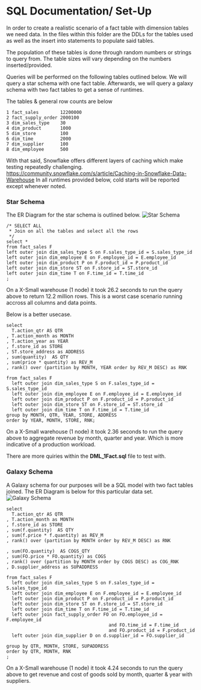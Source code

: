 # SQL Documentation/ Set-Up
In order to create a realistic scenario of a fact table with dimension tables we need data. In the files within this folder are the DDLs for the tables used as well as the insert into statements to populate said tables. 

The population of these tables is done through random numbers or strings to query from. The table sizes will vary depending on the numbers inserted/provided.

Queries will be performed on the following tables outlined below. We will query a star schema with one fact table. Afterwards, we will query a galaxy schema with two fact tables to get a sense of runtimes.

The tables & general row counts are below
```
1 fact_sales        12200000
2 fact_supply_order 2000100
3 dim_sales_type    30
4 dim_product       1000
5 dim_store         100
6 dim_time          2000
7 dim_supplier      100
8 dim_employee      500
```

With that said, Snowflake offers different layers of caching which make testing repeatedly challenging.
https://community.snowflake.com/s/article/Caching-in-Snowflake-Data-Warehouse
In all runtimes provided below, cold starts will be reported except whenever noted.


### Star Schema
The ER Diagram for the star schema is outlined below.
![Star Schema](https://github.com/mariusndini/SQLQueryReports/blob/master/img/star.png)

```
/* SELECT ALL
 * Join on all the tables and select all the rows
 */
select *
from fact_sales F
left outer join dim_sales_type S on F.sales_type_id = S.sales_type_id
left outer join dim_employee E on F.employee_id = E.employee_id
left outer join dim_product P on F.product_id = P.product_id
left outer join dim_store ST on F.store_id = ST.store_id
left outer join dim_time T on F.time_id = T.time_id
;
```
On a X-Small warehouse (1 node) it took 26.2 seconds to run the query above to return 12.2 million rows. This is a worst case scenario running accross all columns and data points.

Below is a better usecase.
```
select 
  T.action_qtr AS QTR
, T.action_month as MONTH
, T.action_year as YEAR
, f.store_id as STORE
, ST.store_address as ADDRESS
, sum(quantity)  AS QTY
, sum(price * quantity) as REV_M
, rank() over (partition by MONTH, YEAR order by REV_M DESC) as RNK

from fact_sales F
  left outer join dim_sales_type S on F.sales_type_id = S.sales_type_id
  left outer join dim_employee E on F.employee_id = E.employee_id
  left outer join dim_product P on F.product_id = P.product_id
  left outer join dim_store ST on F.store_id = ST.store_id
  left outer join dim_time T on F.time_id = T.time_id
group by MONTH, QTR, YEAR, STORE, ADDRESS
order by YEAR, MONTH, STORE, RNK;
```
On a X-Small warehouse (1 node) it took 2.36 seconds to run the query above to aggregate revenue by month, quarter and year. Which is more indicative of a production workload.


There are more quiries within the <b>DML_1Fact.sql</b> file to test with.


### Galaxy Schema
A Galaxy schema for our purposes will be a SQL model with two fact tables joined. 
The ER Diagram is below for this particular data set.
![Galaxy Schema](https://github.com/mariusndini/SQLQueryReports/blob/master/img/galaxy.png)

```
select 
  T.action_qtr AS QTR
, T.action_month as MONTH
, f.store_id as STORE
, sum(f.quantity)  AS QTY
, sum(f.price * f.quantity) as REV_M
, rank() over (partition by MONTH order by REV_M DESC) as RNK

, sum(FO.quantity)  AS COGS_QTY
, sum(FO.price * FO.quantity) as COGS
, rank() over (partition by MONTH order by COGS DESC) as COG_RNK
, D.supplier_address as SUPADDRESS

from fact_sales F
  left outer join dim_sales_type S on F.sales_type_id = S.sales_type_id
  left outer join dim_employee E on F.employee_id = E.employee_id
  left outer join dim_product P on F.product_id = P.product_id
  left outer join dim_store ST on F.store_id = ST.store_id
  left outer join dim_time T on F.time_id = T.time_id
  left outer join fact_supply_order FO on FO.employee_id = F.employee_id 
                                      and FO.time_id = F.time_id
                                      and FO.product_id = F.product_id
  left outer join dim_supplier D on d.supplier_id = FO.supplier_id

group by QTR, MONTH, STORE, SUPADDRESS
order by QTR, MONTH, RNK
;
```
On a X-Small warehouse (1 node) it took 4.24 seconds to run the query above to get revenue and cost of goods sold by month, quarter & year with suppliers. 



